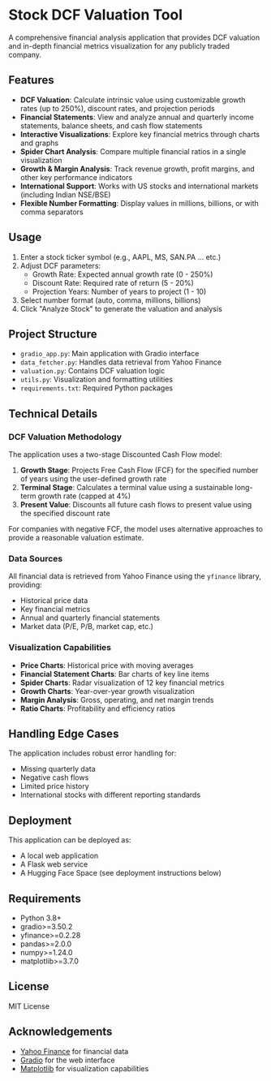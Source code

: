 # Stock DCF Valuation Tool

A comprehensive financial analysis application that provides DCF valuation and in-depth financial metrics visualization for any publicly traded company.

## Features

- **DCF Valuation**: Calculate intrinsic value using customizable growth rates (up to 250%), discount rates, and projection periods
- **Financial Statements**: View and analyze annual and quarterly income statements, balance sheets, and cash flow statements
- **Interactive Visualizations**: Explore key financial metrics through charts and graphs
- **Spider Chart Analysis**: Compare multiple financial ratios in a single visualization
- **Growth & Margin Analysis**: Track revenue growth, profit margins, and other key performance indicators
- **International Support**: Works with US stocks and international markets (including Indian NSE/BSE)
- **Flexible Number Formatting**: Display values in millions, billions, or with comma separators

## Usage

1. Enter a stock ticker symbol (e.g., AAPL, MS, SAN.PA ... etc.)
2. Adjust DCF parameters:
   - Growth Rate: Expected annual growth rate (0 - 250%)
   - Discount Rate: Required rate of return (5 - 20%)
   - Projection Years: Number of years to project (1 - 10)
3. Select number format (auto, comma, millions, billions)
4. Click "Analyze Stock" to generate the valuation and analysis

## Project Structure

- `gradio_app.py`: Main application with Gradio interface
- `data_fetcher.py`: Handles data retrieval from Yahoo Finance
- `valuation.py`: Contains DCF valuation logic
- `utils.py`: Visualization and formatting utilities
- `requirements.txt`: Required Python packages

## Technical Details

### DCF Valuation Methodology

The application uses a two-stage Discounted Cash Flow model:
1. **Growth Stage**: Projects Free Cash Flow (FCF) for the specified number of years using the user-defined growth rate
2. **Terminal Stage**: Calculates a terminal value using a sustainable long-term growth rate (capped at 4%)
3. **Present Value**: Discounts all future cash flows to present value using the specified discount rate

For companies with negative FCF, the model uses alternative approaches to provide a reasonable valuation estimate.

### Data Sources

All financial data is retrieved from Yahoo Finance using the `yfinance` library, providing:
- Historical price data
- Key financial metrics
- Annual and quarterly financial statements
- Market data (P/E, P/B, market cap, etc.)

### Visualization Capabilities

- **Price Charts**: Historical price with moving averages
- **Financial Statement Charts**: Bar charts of key line items
- **Spider Charts**: Radar visualization of 12 key financial metrics
- **Growth Charts**: Year-over-year growth visualization
- **Margin Analysis**: Gross, operating, and net margin trends
- **Ratio Charts**: Profitability and efficiency ratios

## Handling Edge Cases

The application includes robust error handling for:
- Missing quarterly data
- Negative cash flows
- Limited price history
- International stocks with different reporting standards

## Deployment

This application can be deployed as:
- A local web application
- A Flask web service
- A Hugging Face Space (see deployment instructions below)

## Requirements

- Python 3.8+
- gradio>=3.50.2
- yfinance>=0.2.28
- pandas>=2.0.0
- numpy>=1.24.0
- matplotlib>=3.7.0

## License

MIT License

## Acknowledgements

- [Yahoo Finance](https://finance.yahoo.com/) for financial data
- [Gradio](https://www.gradio.app/) for the web interface
- [Matplotlib](https://matplotlib.org/) for visualization capabilities

